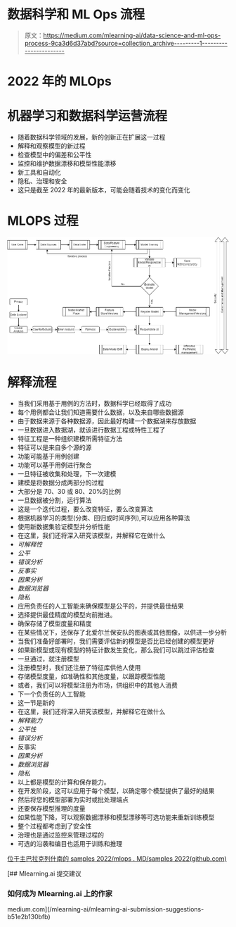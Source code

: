 # 数据科学和 ML Ops 流程

> 原文：<https://medium.com/mlearning-ai/data-science-and-ml-ops-process-9ca3d6d37abd?source=collection_archive---------1----------------------->

# 2022 年的 MLOps

# 机器学习和数据科学运营流程

*   随着数据科学领域的发展，新的创新正在扩展这一过程
*   解释和观察模型的新过程
*   检查模型中的偏差和公平性
*   监控和维护数据漂移和模型性能漂移
*   新工具和自动化
*   隐私、治理和安全
*   这只是截至 2022 年的最新版本，可能会随着技术的变化而变化

# MLOPS 过程

![](img/4fee62273d0ffe931df17fc58b50b55e.png)

# 解释流程

*   当我们采用基于用例的方法时，数据科学已经取得了成功
*   每个用例都会让我们知道需要什么数据，以及来自哪些数据源
*   由于数据来源于各种数据源，因此最好构建一个数据湖来存放数据
*   一旦数据进入数据湖，就该进行数据工程或特性工程了
*   特征工程是一种组织建模所需特征方法
*   特征可以是来自多个源的源
*   功能可能基于用例创建
*   功能可以基于用例进行聚合
*   一旦特征被收集和处理，下一次建模
*   建模是将数据分成两部分的过程
*   大部分是 70、30 或 80、20%的比例
*   一旦数据被分割，运行算法
*   这是一个迭代过程，要么改变特征，要么改变算法
*   根据机器学习的类型(分类、回归或时间序列),可以应用各种算法
*   使用新数据集验证模型并分析性能
*   在这里，我们还将深入研究该模型，并解释它在做什么
*   *可解释性*
*   *公平*
*   *错误分析*
*   *反事实*
*   *因果分析*
*   *数据浏览器*
*   *隐私*
*   应用负责任的人工智能来确保模型是公平的，并提供最佳结果
*   选择提供最佳精度的模型向前推进。
*   确保存储了模型度量和精度
*   在某些情况下，还保存了北爱尔兰保安队的图表或其他图像，以供进一步分析
*   当我们准备好部署时，我们需要评估新的模型是否比已经创建的模型更好
*   如果新模型或现有模型的特征计数发生变化，那么我们可以跳过评估检查
*   一旦通过，就注册模型
*   注册模型时，我们还注册了特征库供他人使用
*   存储模型度量，如准确性和其他度量，以跟踪模型性能
*   或者，我们可以将模型注册为市场，供组织中的其他人消费
*   下一个负责任的人工智能
*   这一节是新的
*   在这里，我们还将深入研究该模型，并解释它在做什么
*   *解释能力*
*   *公平性*
*   *错误分析*
*   反事实
*   *因果分析*
*   *数据浏览器*
*   *隐私*
*   以上都是模型的计算和保存能力。
*   在开发阶段，这可以应用于每个模型，以确定哪个模型提供了最好的结果
*   然后将您的模型部署为实时或批处理端点
*   还要保存模型推理的度量
*   如果性能下降，可以观察数据漂移和模型漂移等可选功能来重新训练模型
*   整个过程都考虑到了安全性
*   治理也是通过监控来管理过程的
*   可选的沿袭和编目也适用于训练和推理

[位于主巴拉克列什南的 samples 2022/mlops . MD/samples 2022(github.com)](https://github.com/balakreshnan/Samples2022/blob/main/MLOps/mlops.md)

[](/mlearning-ai/mlearning-ai-submission-suggestions-b51e2b130bfb) [## Mlearning.ai 提交建议

### 如何成为 Mlearning.ai 上的作家

medium.com](/mlearning-ai/mlearning-ai-submission-suggestions-b51e2b130bfb)